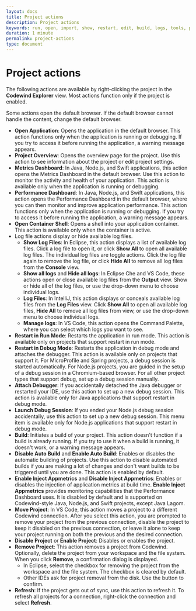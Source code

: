 ```yaml
---
layout: docs
title: Project actions
description: Project actions
keywords: run, open, import, show, restart, edit, build, logs, tools, project actions, attach, build, disable, enable, validate, refresh
duration: 1 minute
permalink: project-actions
type: document
---
```


# Project actions

The following actions are available by right-clicking the project in the **Codewind Explorer** view. Most actions function only if the project is enabled.

Some actions open the default browser. If the default browser cannot handle the content, change the default browser.

- **Open Application**: Opens the application in the default browser. This action functions only when the application is running or debugging. If you try to access it before running the application, a warning message appears.
- **Project Overview**: Opens the overview page for the project. Use this action to see information about the project or edit project settings.
- **Metrics Dashboard**: In Java, Node.js, and Swift applications, this action opens the Metrics Dashboard in the default browser. Use this action to monitor the activity and health of your application. This action is available only when the application is running or debugging.
- **Performance Dashboard**: In Java, Node.js, and Swift applications, this action opens the Performance Dashboard in the default browser, where you can then monitor and improve application performance. This action functions only when the application is running or debugging. If you try to access it before running the application, a warning message appears.
- **Open Container Shell**: Opens a shell into your application container. This action is available only when the container is active.
- Log file actions display or hide available log files.
  - **Show Log Files**: In Eclipse, this action displays a list of available log files. Click a log file to open it, or click **Show All** to open all available log files. The individual log files are toggle actions. Click the log file again to remove the log file, or click **Hide All** to remove all log files from the **Console** view.
  - **Show all logs** and **Hide all logs**: In Eclipse Che and VS Code, these actions open or close available log files from the **Output** view. Show or hide all of the log files, or use the drop-down menu to choose individual logs.
  - **Log Files**: In IntelliJ, this action displays or conceals available log files from the **Log Files** view. Click **Show All** to open all available log files, **Hide All** to remove all log files from view, or use the drop-down menu to choose individual logs.
  - **Manage logs**: In VS Code, this action opens the Command Palette, where you can select which logs you want to see.
- **Restart in Run Mode**: Restarts the application in run mode. This action is available only on projects that support restart in run mode. 
- **Restart in Debug Mode**: Restarts the application in debug mode and attaches the debugger. This action is available only on projects that support it. For MicroProfile and Spring projects, a debug session is started automatically. For Node.js projects, you are guided in the setup of a debug session in a Chromium-based browser. For all other project types that support debug, set up a debug session manually. 
- **Attach Debugger**:  If you accidentally detached the Java debugger or restarted your IDE, use this action to set up a new debug session. This action is available only for Java applications that support restart in debug mode.
- **Launch Debug Session**: If you ended your Node.js debug session accidentally, use this action to set up a new debug session. This menu item is available only for Node.js applications that support restart in debug mode.
- **Build**: Initiates a build of your project. This action doesn't function if a build is already running. If you try to use it when a build is running, it doesn't work, or a warning message appears.
- **Disable Auto Build** and **Enable Auto Build**: Enables or disables the automatic building of projects. Use this action to disable automated builds if you are making a lot of changes and don't want builds to be triggered until you are done. This action is enabled by default.
- **Enable Inject Appmetrics** and **Disable Inject Appmetrics**: Enables or disables the injection of application metrics at build time. **Enable Inject Appmetrics** provides monitoring capabilities that the Performance Dashboard uses. It is disabled by default and is supported on Codewind-style Java, Node.js, and Swift projects, except Java Lagom.
- **Move Project**: In VS Code, this action moves a project to a different Codewind connection. After you select this action, you are prompted to remove your project from the previous connection, disable the project to keep it disabled on the previous connection, or leave it alone to keep your project running on both the previous and the desired connection.
- **Disable Project** or **Enable Project**: Disables or enables the project.
- **Remove Project**: This action removes a project from Codewind. Optionally, delete the project from your workspace and the file system. When you click **Remove**, a confirmation dialog is displayed. 
  - In Eclipse, select the checkbox for removing the project from the workspace and the file system. The checkbox is cleared by default.
  - Other IDEs ask for project removal from the disk. Use the button to confirm.
- **Refresh**: If the project gets out of sync, use this action to refresh it. To refresh all projects for a connection, right-click the connection and select **Refresh**.
